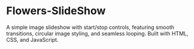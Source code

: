 # Flowers-SlideShow
A simple image slideshow with start/stop controls, featuring smooth transitions, circular image styling, and seamless looping. Built with HTML, CSS, and JavaScript.
